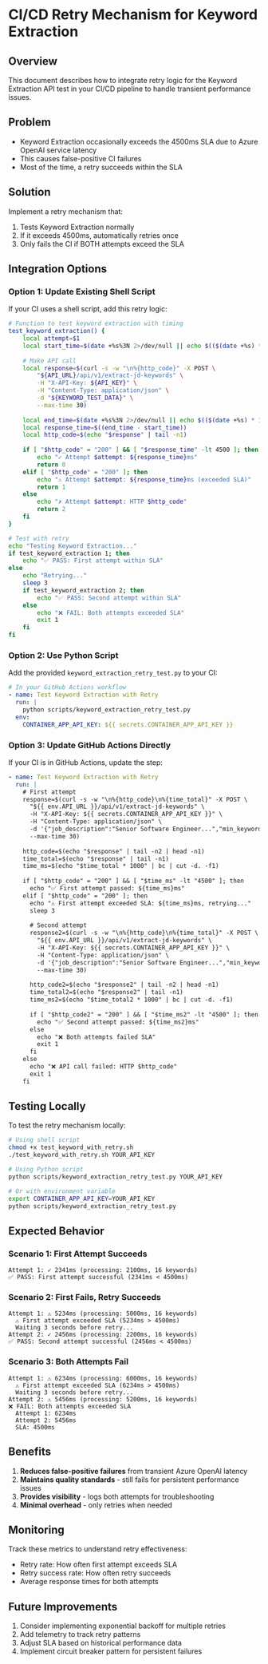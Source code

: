 # CI/CD Retry Mechanism for Keyword Extraction

## Overview
This document describes how to integrate retry logic for the Keyword Extraction API test in your CI/CD pipeline to handle transient performance issues.

## Problem
- Keyword Extraction occasionally exceeds the 4500ms SLA due to Azure OpenAI service latency
- This causes false-positive CI failures
- Most of the time, a retry succeeds within the SLA

## Solution
Implement a retry mechanism that:
1. Tests Keyword Extraction normally
2. If it exceeds 4500ms, automatically retries once
3. Only fails the CI if BOTH attempts exceed the SLA

## Integration Options

### Option 1: Update Existing Shell Script
If your CI uses a shell script, add this retry logic:

```bash
# Function to test keyword extraction with timing
test_keyword_extraction() {
    local attempt=$1
    local start_time=$(date +%s%3N 2>/dev/null || echo $(($(date +%s) * 1000)))
    
    # Make API call
    local response=$(curl -s -w "\n%{http_code}" -X POST \
        "${API_URL}/api/v1/extract-jd-keywords" \
        -H "X-API-Key: ${API_KEY}" \
        -H "Content-Type: application/json" \
        -d "${KEYWORD_TEST_DATA}" \
        --max-time 30)
    
    local end_time=$(date +%s%3N 2>/dev/null || echo $(($(date +%s) * 1000)))
    local response_time=$((end_time - start_time))
    local http_code=$(echo "$response" | tail -n1)
    
    if [ "$http_code" = "200" ] && [ "$response_time" -lt 4500 ]; then
        echo "✓ Attempt $attempt: ${response_time}ms"
        return 0
    elif [ "$http_code" = "200" ]; then
        echo "⚠️ Attempt $attempt: ${response_time}ms (exceeded SLA)"
        return 1
    else
        echo "✗ Attempt $attempt: HTTP $http_code"
        return 2
    fi
}

# Test with retry
echo "Testing Keyword Extraction..."
if test_keyword_extraction 1; then
    echo "✅ PASS: First attempt within SLA"
else
    echo "Retrying..."
    sleep 3
    if test_keyword_extraction 2; then
        echo "✅ PASS: Second attempt within SLA"
    else
        echo "❌ FAIL: Both attempts exceeded SLA"
        exit 1
    fi
fi
```

### Option 2: Use Python Script
Add the provided `keyword_extraction_retry_test.py` to your CI:

```yaml
# In your GitHub Actions workflow
- name: Test Keyword Extraction with Retry
  run: |
    python scripts/keyword_extraction_retry_test.py
  env:
    CONTAINER_APP_API_KEY: ${{ secrets.CONTAINER_APP_API_KEY }}
```

### Option 3: Update GitHub Actions Directly
If your CI is in GitHub Actions, update the step:

```yaml
- name: Test Keyword Extraction with Retry
  run: |
    # First attempt
    response=$(curl -s -w "\n%{http_code}\n%{time_total}" -X POST \
      "${{ env.API_URL }}/api/v1/extract-jd-keywords" \
      -H "X-API-Key: ${{ secrets.CONTAINER_APP_API_KEY }}" \
      -H "Content-Type: application/json" \
      -d '{"job_description":"Senior Software Engineer...","min_keywords":10,"max_keywords":20,"include_soft_skills":false,"language":"auto"}' \
      --max-time 30)
    
    http_code=$(echo "$response" | tail -n2 | head -n1)
    time_total=$(echo "$response" | tail -n1)
    time_ms=$(echo "$time_total * 1000" | bc | cut -d. -f1)
    
    if [ "$http_code" = "200" ] && [ "$time_ms" -lt "4500" ]; then
      echo "✅ First attempt passed: ${time_ms}ms"
    elif [ "$http_code" = "200" ]; then
      echo "⚠️ First attempt exceeded SLA: ${time_ms}ms, retrying..."
      sleep 3
      
      # Second attempt
      response2=$(curl -s -w "\n%{http_code}\n%{time_total}" -X POST \
        "${{ env.API_URL }}/api/v1/extract-jd-keywords" \
        -H "X-API-Key: ${{ secrets.CONTAINER_APP_API_KEY }}" \
        -H "Content-Type: application/json" \
        -d '{"job_description":"Senior Software Engineer...","min_keywords":10,"max_keywords":20,"include_soft_skills":false,"language":"auto"}' \
        --max-time 30)
      
      http_code2=$(echo "$response2" | tail -n2 | head -n1)
      time_total2=$(echo "$response2" | tail -n1)
      time_ms2=$(echo "$time_total2 * 1000" | bc | cut -d. -f1)
      
      if [ "$http_code2" = "200" ] && [ "$time_ms2" -lt "4500" ]; then
        echo "✅ Second attempt passed: ${time_ms2}ms"
      else
        echo "❌ Both attempts failed SLA"
        exit 1
      fi
    else
      echo "❌ API call failed: HTTP $http_code"
      exit 1
    fi
```

## Testing Locally

To test the retry mechanism locally:

```bash
# Using shell script
chmod +x test_keyword_with_retry.sh
./test_keyword_with_retry.sh YOUR_API_KEY

# Using Python script
python scripts/keyword_extraction_retry_test.py YOUR_API_KEY

# Or with environment variable
export CONTAINER_APP_API_KEY=YOUR_API_KEY
python scripts/keyword_extraction_retry_test.py
```

## Expected Behavior

### Scenario 1: First Attempt Succeeds
```
Attempt 1: ✓ 2341ms (processing: 2100ms, 16 keywords)
✅ PASS: First attempt successful (2341ms < 4500ms)
```

### Scenario 2: First Fails, Retry Succeeds
```
Attempt 1: ⚠️ 5234ms (processing: 5000ms, 16 keywords)
  ⚠️ First attempt exceeded SLA (5234ms > 4500ms)
  Waiting 3 seconds before retry...
Attempt 2: ✓ 2456ms (processing: 2200ms, 16 keywords)
✅ PASS: Second attempt successful (2456ms < 4500ms)
```

### Scenario 3: Both Attempts Fail
```
Attempt 1: ⚠️ 6234ms (processing: 6000ms, 16 keywords)
  ⚠️ First attempt exceeded SLA (6234ms > 4500ms)
  Waiting 3 seconds before retry...
Attempt 2: ⚠️ 5456ms (processing: 5200ms, 16 keywords)
❌ FAIL: Both attempts exceeded SLA
  Attempt 1: 6234ms
  Attempt 2: 5456ms
  SLA: 4500ms
```

## Benefits
1. **Reduces false-positive failures** from transient Azure OpenAI latency
2. **Maintains quality standards** - still fails for persistent performance issues
3. **Provides visibility** - logs both attempts for troubleshooting
4. **Minimal overhead** - only retries when needed

## Monitoring
Track these metrics to understand retry effectiveness:
- Retry rate: How often first attempt exceeds SLA
- Retry success rate: How often retry succeeds
- Average response times for both attempts

## Future Improvements
1. Consider implementing exponential backoff for multiple retries
2. Add telemetry to track retry patterns
3. Adjust SLA based on historical performance data
4. Implement circuit breaker pattern for persistent failures